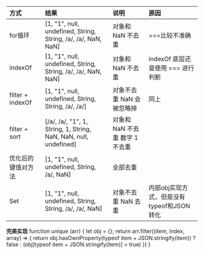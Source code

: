 
| 方式 | 结果 | 说明 | 原因 |
| :----- | :----- | :----- | :----- |
| for循环 | [1, "1", null, undefined, String, String, /a/, /a/, NaN, NaN] | 对象和 NaN 不去重 | ===比较不准确 |
| indexOf | [1, "1", null, undefined, String, String, /a/, /a/, NaN, NaN] | 对象和 NaN 不去重 | indexOf 底层还是使用 === 进行判断 |
| filter + indexOf | [1, "1", null, undefined, String, String, /a/, /a/] | 对象不去重 NaN 会被忽略掉 | 同上 |
| filter + sort | [/a/, /a/, "1", 1, String, 1, String, NaN, NaN, null, undefined] | 对象和 NaN 不去重 数字 1 不去重 | |
| 优化后的键值对方法 | [1, "1", null, undefined, String, /a/, NaN] | 全部去重 | |
| Set | [1, "1", null, undefined, String, String, /a/, /a/, NaN] | 对象不去重 NaN 去重 | 内部obj实现方式，但是没有typeof和JSON转化  |

**完美实现**
function unique (arr) {
    let obj = {};
    return arr.filter((item, index, array) => {
        return obj.hasOwnProperty(typeof item + JSON.stringify(item)) ? false : (obj[typeof item + JSON.stringify(item)] = true)
    })
}
